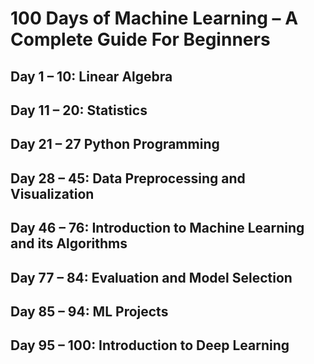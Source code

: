 # 100 Days of Machine Learning – A Complete Guide For Beginners

## Day 1 – 10: Linear Algebra
## Day 11 – 20: Statistics
## Day 21 – 27 Python Programming
## Day 28 – 45: Data Preprocessing and Visualization
## Day 46 – 76: Introduction to Machine Learning and its Algorithms
## Day 77 – 84: Evaluation and Model Selection
## Day 85 – 94: ML Projects
## Day 95 – 100: Introduction to Deep Learning

